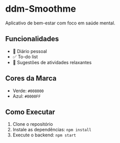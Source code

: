 # ddm-Smoothme
Aplicativo de bem-estar com foco em saúde mental.  

## Funcionalidades  
- 📖 Diário pessoal  
- ✅ To-do list  
- 🧘 Sugestões de atividades relaxantes  

## Cores da Marca  
- Verde: `#008000`  
- Azul: `#0000FF`  

## Como Executar  
1. Clone o repositório  
2. Instale as dependências: `npm install`  
3. Execute o backend: `npm start`  
